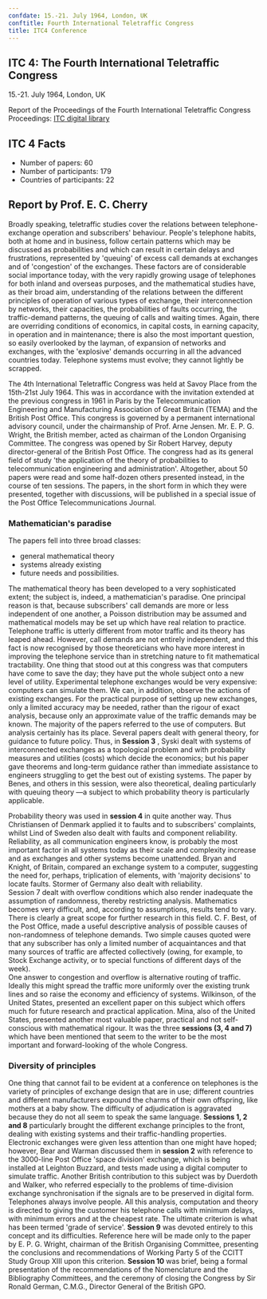 ```yaml
---
confdate: 15.-21. July 1964, London, UK
conftitle: Fourth International Teletraffic Congress
title: ITC4 Conference
---
```


## ITC 4: The Fourth International Teletraffic Congress

15.-21. July 1964, London, UK

Report of the Proceedings of the Fourth International Teletraffic Congress<br/>
Proceedings: [ITC digital library](/itc-library/itc4.html)

## ITC 4 Facts

  * Number of papers: 60
  * Number of participants: 179
  * Countries of participants: 22



## Report by Prof. E. C. Cherry

Broadly speaking, teletraffic studies cover the relations between telephone-exchange operation and subscribers' behaviour. People's telephone habits, both at home and in business, follow certain patterns which may be discussed as probabilities and which can result in certain delays and frustrations, represented by 'queuing' of excess call demands at exchanges and of 'congestion' of the exchanges. These factors are of considerable social importance today, with the very rapidly growing usage of telephones for both inland and overseas purposes, and the mathematical studies have, as their broad aim, understanding of the relations between the different principles of operation of various types of exchange, their interconnection by networks, their capacities, the probabilities of faults occurring, the traffic-demand patterns, the queuing of calls and waiting times. Again, there are overriding conditions of economics, in capital costs, in earning capacity, in operation and in maintenance; there is also the most important question, so easily overlooked by the layman, of expansion of networks and exchanges, with the 'explosive' demands occurring in all the advanced countries today. Telephone systems must evolve; they cannot lightly be scrapped.


The 4th International Teletraffic Congress was held at Savoy Place from the 15th-21st July 1964. This was in accordance with the invitation extended at the previous congress in 1961 in Paris by the Telecommunication Engineering and Manufacturing Association of Great Britain (TEMA) and the British Post Office. This congress is governed by a permanent international advisory council, under the chairmanship of Prof. Arne Jensen. Mr. E. P. G. Wright, the British member, acted as chairman of the London Organising Committee. The congress was opened by Sir Robert Harvey, deputy director-general of the British Post Office. The congress had as its general field of study 'the application of the theory of probabilities to telecommunication engineering and administration'. Altogether, about 50 papers were read and some half-dozen others presented instead, in the course of ten sessions. The papers, in the short form in which they were presented, together with discussions, will be published in a special issue of the Post Office Telecommunications Journal.

### Mathematician's paradise

The papers fell into three broad classes:

  * general mathematical theory
  * systems already existing
  * future needs and possibilities.




The mathematical theory has been developed to a very sophisticated extent; the subject is, indeed, a mathematician's paradise. One principal reason is that, because subscribers' call demands are more or less independent of one another, a Poisson distribution may be assumed and mathematical models may be set up which have real relation to practice. Telephone traffic is utterly different from motor traffic and its theory has leaped ahead. However, call demands are not entirely independent, and this fact is now recognised by those theoreticians who have more interest in improving the telephone service than in stretching nature to fit mathematical tractability. One thing that stood out at this congress was that computers have come to save the day; they have put the whole subject onto a new level of utility. Experimental telephone exchanges would be very expensive: computers can simulate them. We can, in addition, observe the actions of existing exchanges. For the practical purpose of setting up new exchanges, only a limited accuracy may be needed, rather than the rigour of exact analysis, because only an approximate value of the traffic demands may be known. The majority of the papers referred to the use of computers. But analysis certainly has its place. Several papers dealt with general theory, for guidance to future policy. Thus, in **Session 3** , Syski dealt with systems of interconnected exchanges as a topological problem and with probability measures and utilities (costs) which decide the economics; but his paper gave theorems and long-term guidance rather than immediate assistance to engineers struggling to get the best out of existing systems. The paper by Benes, and others in this session, were also theoretical, dealing particularly with queuing theory —a subject to which probability theory is particularly applicable.


Probability theory was used in **session 4** in quite another way. Thus Christiansen of Denmark applied it to faults and to subscribers' complaints, whilst Lind of Sweden also dealt with faults and component reliability. Reliability, as all communication engineers know, is probably the most important factor in all systems today as their scale and complexity increase and as exchanges and other systems become unattended. Bryan and Knight, of Britain, compared an exchange system to a computer, suggesting the need for, perhaps, triplication of elements, with 'majority decisions' to locate faults. Stormer of Germany also dealt with reliability.<br/>
Session 7 dealt with overflow conditions which also render inadequate the assumption of randomness, thereby restricting analysis. Mathematics becomes very difficult, and, according to assumptions, results tend to vary. There is clearly a great scope for further research in this field. C. F. Best, of the Post Office, made a useful descriptive analysis of possible causes of non-randomness of telephone demands. Two simple causes quoted were that any subscriber has only a limited number of acquaintances and that many sources of traffic are affected collectively (owing, for example, to Stock Exchange activity, or to special functions of different days of the week).<br/>
One answer to congestion and overflow is alternative routing of traffic. Ideally this might spread the traffic more uniformly over the existing trunk lines and so raise the economy and efficiency of systems. Wilkinson, of the United States, presented an excellent paper on this subject which offers much for future research and practical application. Mina, also of the United States, presented another most valuable paper, practical and not self-conscious with mathematical rigour. It was the three **sessions (3, 4 and 7)** which have been mentioned that seem to the writer to be the most important and forward-looking of the whole Congress.


### Diversity of principles


One thing that cannot fail to be evident at a conference on telephones is the variety of principles of exchange design that are in use; different countries and different manufacturers expound the charms of their own offspring, like mothers at a baby show. The difficulty of adjudication is aggravated because they do not all seem to speak the same language. **Sessions 1, 2 and 8** particularly brought the different exchange principles to the front, dealing with existing systems and their traffic-handling properties. Electronic exchanges were given less attention than one might have hoped; however, Bear and Warman discussed them in **session 2** with reference to the 3000-line Post Office 'space division' exchange, which is being installed at Leighton Buzzard, and tests made using a digital computer to simulate traffic. Another British contribution to this subject was by Duerdoth and Walker, who referred especially to the problems of time-division exchange synchronisation if the signals are to be preserved in digital form.<br/>
Telephones always involve people. All this analysis, computation and theory is directed to giving the customer his telephone calls with minimum delays, with minimum errors and at the cheapest rate. The ultimate criterion is what has been termed 'grade of service'. **Session 9** was devoted entirely to this concept and its difficulties. Reference here will be made only to the paper by E. P. G. Wright, chairman of the British Organising Committee, presenting the conclusions and recommendations of Working Party 5 of the CCITT Study Group XIII upon this criterion.
**Session 10** was brief, being a formal presentation of the recommendations of the Nomenclature and the Bibliography Committees, and the ceremony of closing the Congress by Sir Ronald German, C.M.G., Director General of the British GPO.



